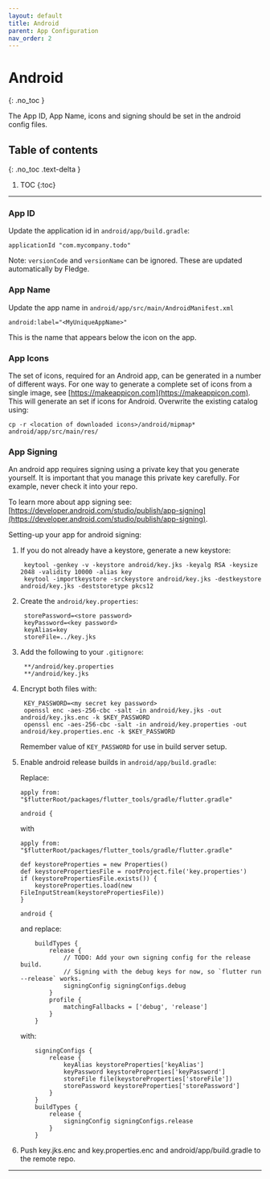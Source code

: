 ```yaml
---
layout: default
title: Android
parent: App Configuration
nav_order: 2
---
```


# Android
{: .no_toc }

The App ID, App Name, icons and signing should be set in the android config files.

## Table of contents
{: .no_toc .text-delta }

1. TOC
{:toc}

---

### App ID
Update the application id in `android/app/build.gradle`:  
````
applicationId "com.mycompany.todo"
````
    
Note: `versionCode` and `versionName` can be ignored. These are updated automatically by Fledge.

### App Name
Update the app name in `android/app/src/main/AndroidManifest.xml`  
```
android:label="<MyUniqueAppName>"
```
This is the name that appears below the icon on the app.

### App Icons
The set of icons, required for an Android app, can be generated in a number of different ways.
For one way to generate a complete set of icons from a single image, see [https://makeappicon.com](https://makeappicon.com). This will generate an set if icons for Android. Overwrite the existing catalog using:
```
cp -r <location of downloaded icons>/android/mipmap* android/app/src/main/res/
```

### App Signing

An android app requires signing using a private key that you generate yourself.
It is important that you manage this private key carefully. For example, never check it into your repo.

To learn more about app signing see: [https://developer.android.com/studio/publish/app-signing](https://developer.android.com/studio/publish/app-signing).

Setting-up your app for android signing:  
1. If you do not already have a keystore, generate a new keystore:  

        keytool -genkey -v -keystore android/key.jks -keyalg RSA -keysize 2048 -validity 10000 -alias key
        keytool -importkeystore -srckeystore android/key.jks -destkeystore android/key.jks -deststoretype pkcs12
    
1. Create the `android/key.properties`:  

        storePassword=<store password>
        keyPassword=<key password>
        keyAlias=key
        storeFile=../key.jks

1. Add the following to your `.gitignore`:

        **/android/key.properties
        **/android/key.jks
    
1. Encrypt both files with:
    
        KEY_PASSWORD=<my secret key password>
        openssl enc -aes-256-cbc -salt -in android/key.jks -out android/key.jks.enc -k $KEY_PASSWORD
        openssl enc -aes-256-cbc -salt -in android/key.properties -out android/key.properties.enc -k $KEY_PASSWORD
    
    Remember value of `KEY_PASSWORD` for use in build server setup.

1. Enable android release builds in `android/app/build.gradle`:
    
    Replace:
    ````
    apply from: "$flutterRoot/packages/flutter_tools/gradle/flutter.gradle"
    
    android {
    ````
    with
    ````
    apply from: "$flutterRoot/packages/flutter_tools/gradle/flutter.gradle"
    
    def keystoreProperties = new Properties()
    def keystorePropertiesFile = rootProject.file('key.properties')
    if (keystorePropertiesFile.exists()) {
        keystoreProperties.load(new FileInputStream(keystorePropertiesFile))
    }
    
    android {
    ````
    
    and replace:
    ````
        buildTypes {
            release {
                // TODO: Add your own signing config for the release build.
                // Signing with the debug keys for now, so `flutter run --release` works.
                signingConfig signingConfigs.debug
            }
            profile {
                matchingFallbacks = ['debug', 'release']
            }
        }
    ````
    with:
    ````
        signingConfigs {
            release {
                keyAlias keystoreProperties['keyAlias']
                keyPassword keystoreProperties['keyPassword']
                storeFile file(keystoreProperties['storeFile'])
                storePassword keystoreProperties['storePassword']
            }
        }
        buildTypes {
            release {
                signingConfig signingConfigs.release
            }
        }
    ````
1. Push key.jks.enc and key.properties.enc and android/app/build.gradle to the remote repo.

---
